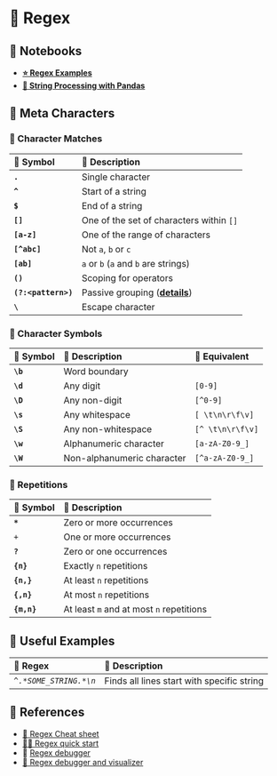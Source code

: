 # 🧩 Regex



## 📕 Notebooks

* [**⭐ Regex Examples**](https://github.com/asmaamirkhan/DeepLearningNotes/blob/master/applied-nlp/2-regex-examples.ipynb)
* [**🐼 String Processing with Pandas**](https://github.com/asmaamirkhan/DeepLearningNotes/blob/master/applied-nlp/3-strings-in-pandas.ipynb)

## 🚩 Meta Characters

### 🎎 Character Matches

| 🎀 Symbol | 📃 Description |
| :--- | :--- |
| **`.`** | Single character |
| **`^`** | Start of a string |
| **`$`** | End of a string |
| **`[]`** | One of the set of characters within `[]` |
| **`[a-z]`** | One of the range of characters |
| **`[^abc]`** | Not `a`, `b` or `c` |
| **`[ab]`** | `a` or `b` \(`a` and `b` are strings\) |
| **`()`** | Scoping for operators |
| **`(?:<pattern>)`** | Passive grouping \([**details**](https://stackoverflow.com/a/3705852/12784629)\) |
| **`\`** | Escape character |

### 🎇 Character Symbols

| 🎀 Symbol | 📃 Description | 🤯 Equivalent |
| :--- | :--- | :--- |
| **`\b`** | Word boundary |  |
| **`\d`** | Any digit | `[0-9]` |
| **`\D`** | Any non-digit | `[^0-9]` |
| **`\s`** | Any whitespace | `[ \t\n\r\f\v]` |
| **`\S`** | Any non-whitespace | `[^ \t\n\r\f\v]` |
| **`\w`** | Alphanumeric character | `[a-zA-Z0-9_]` |
| **`\W`** | Non-alphanumeric character | `[^a-zA-Z0-9_]` |

### 💫 Repetitions

| 🎀 Symbol | 📃 Description |
| :--- | :--- |
| **`*`** | Zero or more occurrences |
| `+` | One or more occurrences |
| **`?`** | Zero or one occurrences |
| **`{n}`** | Exactly `n` repetitions |
| **`{n,}`** | At least `n` repetitions |
| **`{,n}`** | At most `n` repetitions |
| **`{m,n}`** | At least `m` and at most `n` repetitions |

## 🧐 Useful Examples

| 🧩 Regex | 📜 Description |
| :--- | :--- |
| _`^.*SOME_STRING.*\n`_ | Finds all lines start with specific string |

## 🔗 References

* [📃 Regex Cheat sheet](https://i.pinimg.com/originals/16/33/8d/16338ddd8e8fdea52a50e6c6981451f3.png)
* [🏃‍♀️ Regex quick start](https://www.rexegg.com/regex-quickstart.html)
* 🐛 [Regex debugger](https://regex101.com/)
* [👀 Regex debugger and visualizer](https://www.debuggex.com/)


